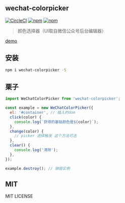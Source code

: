 
## wechat-colorpicker

[![CircleCI](https://img.shields.io/circleci/project/github/MeCKodo/wechat-colorpicker.svg)](https://circleci.com/gh/MeCKodo/wechat-colorpicker) [![npm](https://img.shields.io/npm/dt/wechat-colorpicker.svg)](https://www.npmjs.com/package/wechat-colorpicker) [![npm](https://img.shields.io/npm/v/wechat-colorpicker.svg)](https://www.npmjs.com/package/wechat-colorpicker) 
> 颜色选择器（UI取自微信公众号后台编辑器）

[demo](https://meckodo.github.io/wechat-colorpicker/)

## 安装

```bash
npm i wechat-colorpicker -S
```

## 栗子

```javascript
import WeChatColorPicker from 'wechat-colorpicker';

const example = new WeChatColorPicker({
  el: '#container', // 插入的dom
  click(color) {
    console.log(`获得的基础颜色是${color}`);
  },
  change(color) {
    // picker 选择触发 这个方法可选
  },
  clear() {
    console.log('清除');
  },
});

example.destroy(); // 销毁实例

```

## MIT

MIT LICENSE
